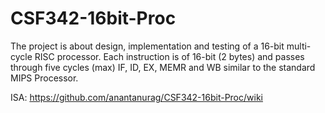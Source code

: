 # CSF342-16bit-Proc

The project is about design, implementation and testing of a 16-bit multi-cycle RISC processor. Each instruction is of 16-bit (2 bytes) and passes through five cycles (max) IF, ID, EX, MEMR and WB similar to the standard MIPS Processor.

ISA: https://github.com/anantanurag/CSF342-16bit-Proc/wiki 
